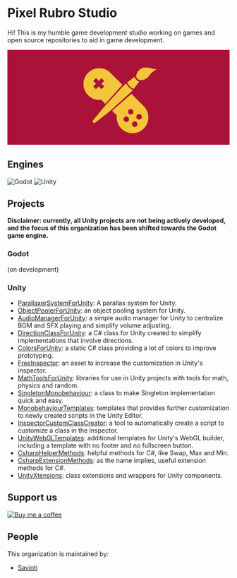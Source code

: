 # Pixel Rubro Studio

Hi! This is my humble game development studio working on games and open source repositories to aid in game development.

![Pixel Rouge Studio](https://github.com/PixelRougeStudio/.github/blob/main/images/logo_github_readme.png?raw=true)

## Engines

![Godot](https://img.shields.io/badge/-Godot-3d3d3d?style=plastic&logo=godotengine)
![Unity](https://img.shields.io/badge/-Unity-3d3d3d?style=plastic&logo=unity)

## Projects

**Disclaimer: currently, all Unity projects are not being actively developed, and the focus of this organization has been shifted towards the Godot game engine.**

### Godot

(on development)

### Unity

- [ParallaxerSystemForUnity](https://github.com/PixelRougeStudio/ParallaxerSystemForUnity): A parallax system for Unity.
- [ObjectPoolerForUnity](https://github.com/PixelRougeStudio/ObjectPoolerForUnity): an object pooling system for Unity.
- [AudioManagerForUnity](https://github.com/PixelRougeStudio/AudioManagerForUnity): a simple audio manager for Unity to centralize BGM and SFX playing and simplify volume adjusting.
- [DirectionClassForUnity](https://github.com/PixelRougeStudio/DirectionClassForUnity): a C# class for Unity created to simplify implementations that involve directions.
- [ColorsForUnity](https://github.com/PixelRougeStudio/ColorsForUnity): a static C# class providing a lot of colors to improve prototyping.
- [FreeInspector](https://github.com/PixelRougeStudio/FreeInspector): an asset to increase the customization in Unity's inspector.
- [MathToolsForUnity](https://github.com/PixelRougeStudio/MathToolsForUnity): libraries for use in Unity projects with tools for math, physics and random.
- [SingletonMonobehaviour](https://github.com/PixelRougeStudio/SingletonMonobehaviour): a class to make Singleton implementation quick and easy.
- [MonobehaviourTemplates](https://github.com/PixelRougeStudio/MonobehaviourTemplates): templates that provides further customization to newly created scripts in the Unity Editor.
- [InspectorCustomClassCreator](https://github.com/PixelRougeStudio/InspectorCustomClassCreator): a tool to automatically create a script to customize a class in the inspector.
- [UnityWebGLTemplates](https://github.com/PixelRougeStudio/UnityWebGLTemplates): additional templates for Unity's WebGL builder, including a template with no footer and no fullscreen button.
- [CsharpHelperMethods](https://github.com/PixelRougeStudio/CsharpHelperMethods): helpful methods for C#, like Swap, Max and Min.
- [CsharpExtensionMethods](https://github.com/PixelRougeStudio/CsharpExtensionMethods): as the name implies, useful extension methods for C#.
- [UnityXtensions](https://github.com/PixelRougeStudio/UnityXtensions): class extensions and wrappers for Unity components.

## Support us

[![Buy me a coffee](https://img.shields.io/badge/-Buy%20me%20a%20coffee-3d3d3d?style=social&logo=buy-me-a-coffee)](<https://www.buymeacoffee.com/savioti>)

## People

This organization is maintained by:

- [Savioti](https://github.com/savioti)
